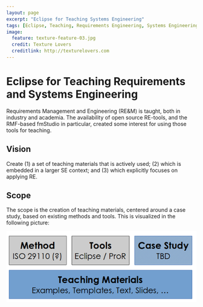 ```yaml
---
layout: page
excerpt: "Eclipse for Teaching Systems Engineering"
tags: [Eclipse, Teaching, Requirements Engineering, Systems Engineering]
image:
  feature: texture-feature-03.jpg
  credit: Texture Lovers
  creditlink: http://texturelovers.com
---
```


# Eclipse for Teaching Requirements and Systems Engineering

Requirements Management and Engineering (RE&M) is taught, both in industry and academia. The availability of open source RE-tools, and the RMF-based fmStudio in particular, created some interest for using those tools for teaching.

## Vision

Create (1) a set of teaching materials that is actively used; (2) which is embedded in a larger SE context; and (3) which explicitly focuses on applying RE.

## Scope

The scope is the creation of teaching materials, centered around a case study, based on existing methods and tools. This is visualized in the following picture: 

![Scope](images/teaching-overview.png)
